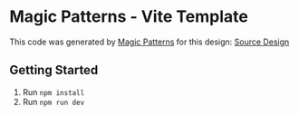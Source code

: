 # Magic Patterns - Vite Template

This code was generated by [Magic Patterns](https://magicpatterns.com) for this design: [Source Design](https://www.magicpatterns.com/c/w6nzqyunj4mr6itcyfsgca)

## Getting Started

1. Run `npm install`
2. Run `npm run dev`
